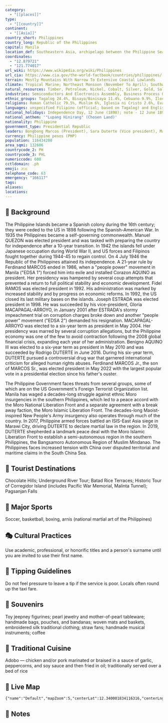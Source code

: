 ```yaml
---
category:
  - "[[places]]"
type:
  - "[[country]]"
continent:
  - "[[Asia]]"
country_short: Philippines
country_long: Republic of the Philippines
capital: Manila
location_def: Southeastern Asia, archipelago between the Philippine Sea and the South China Sea, east of Vietnam
coordinates:
  - "12.879721"
  - "121.774017"
url_wiki: https://www.wikipedia.org/wiki/Philippines
url_cia: https://www.cia.gov/the-world-factbook/countries/philippines/
terrain: Mostly Mountains With Narrow To Extensive Coastal Lowlands
climate: Tropical Marine; Northeast Monsoon (November To April); Southwest Monsoon (May To October)
natural_resources: Timber, Petroleum, Nickel, Cobalt, Silver, Gold, Salt, Copper
industries: Semiconductors And Electronics Assembly, Business Process Outsourcing, Food And Beverage Manufacturing, Construction, Electric/Gas/Water Supply, Chemical Products, Radio/Television/Communications Equipment And Apparatus, Petroleum And Fuel, Textile And Garments, Non-Metallic Minerals, Basic Metal Industries, Transport Equipment
ethnic_groups: Tagalog 24.4%, Bisaya/Binisaya 11.4%, Cebuano 9.9%, Ilocano 8.8%, Hiligaynon/Ilonggo 8.4%, Bikol/Bicol 6.8%, Waray 4%, other local ethnicity 26.1%, other foreign ethnicity 0.1% (2010 est.)
religions: Roman Catholic 79.5%, Muslim 6%, Iglesia ni Cristo 2.6%, Evangelical 2.4%, National Council of Churches in the Philippines 1.1%, other 7.4%, none <0.1% (2015 est.)
languages: unspecified Filipino (official; based on Tagalog) and English (official); eight major dialects - Tagalog, Cebuano, Ilocano, Hiligaynon or Ilonggo, Bicol, Waray, Pampango, and Pangasinan
national_holidays: Independence Day, 12 June (1898); note - 12 June 1898 was date of declaration of independence from Spain; 4 July 1946 was date of independence from the US
national_anthem: '"Lupang Hinirang" (Chosen Land)'
nationality: Philippine
government_type: Presidential Republic
leaders: Bongbong Marcos (President), Sara Duterte (Vice president), Martin Romualdez (Speaker), Alexander Gesmundo (Chief justice)
currency: Philippine pesos (PHP)
population: 116434200
area_sqmi: 132606
countrycode_2: PH
countrycode_3: PHL
numericcode: 608
cctldomain: .ph
emoji: 🇵🇭
telephone_code: 63
emergency: "166117"
tags: 
aliases: 
locations:
---
```

## 🌱 Background
The Philippine Islands became a Spanish colony during the 16th century; they were ceded to the US in 1898 following the Spanish-American War. In 1935 the Philippines became a self-governing commonwealth. Manuel QUEZON was elected president and was tasked with preparing the country for independence after a 10-year transition. In 1942 the islands fell under Japanese occupation during World War II, and US forces and Filipinos fought together during 1944-45 to regain control. On 4 July 1946 the Republic of the Philippines attained its independence. A 21-year rule by Ferdinand MARCOS ended in 1986, when a "people power" movement in Manila ("EDSA 1") forced him into exile and installed Corazon AQUINO as president. Her presidency was hampered by several coup attempts that prevented a return to full political stability and economic development. Fidel RAMOS was elected president in 1992. His administration was marked by increased stability and by progress on economic reforms. In 1992, the US closed its last military bases on the islands. Joseph ESTRADA was elected president in 1998. He was succeeded by his vice-president, Gloria MACAPAGAL-ARROYO, in January 2001 after ESTRADA's stormy impeachment trial on corruption charges broke down and another "people power" movement ("EDSA 2") demanded his resignation. MACAPAGAL-ARROYO was elected to a six-year term as president in May 2004. Her presidency was marred by several corruption allegations, but the Philippine economy was one of the few to avoid contraction following the 2008 global financial crisis, expanding each year of her administration. Benigno AQUINO III was elected to a six-year term as president in May 2010 and was succeeded by Rodrigo DUTERTE in June 2016. During his six-year term, DUTERTE pursued a controversial drug war that garnered international criticism for alleged human rights abuses. Ferdinand MARCOS Jr., the son of MARCOS Sr., was elected president in May 2022 with the largest popular vote in a presidential election since his father's ouster.

The Philippine Government faces threats from several groups, some of which are on the US Government's Foreign Terrorist Organization list. Manila has waged a decades-long struggle against ethnic Moro insurgencies in the southern Philippines, which led to a peace accord with the Moro National Liberation Front and a separate agreement with a break away faction, the Moro Islamic Liberation Front. The decades-long Maoist-inspired New People's Army insurgency also operates through much of the country. In 2017, Philippine armed forces battled an ISIS-East Asia siege in Marawi City, driving DUTERTE to declare martial law in the region. In 2019, DUTERTE shepherded a landmark peace deal with the Moro Islamic Liberation Front to establish a semi-autonomous region in the southern Philippines, the Bangsamoro Autonomous Region of Muslim Mindanao. The Philippines faces increased tension with China over disputed territorial and maritime claims in the South China Sea.

## 📌 Tourist Destinations
Chocolate Hills; Underground River Tour; Batad Rice Terraces; Historic Tour of Corregidor Island (includes Pacific War Memorial, Malinta Tunnel); Pagsanjan Falls

## 🥇 Major Sports
Soccer, basketball, boxing, arnis (national martial art of the Philippines)

## 🎭 Cultural Practices
Use academic, professional, or honorific titles and a person's surname until you are invited to use their first name.

## 🫰 Tipping Guidelines
Do not feel pressure to leave a tip if the service is poor. Locals often round up the taxi fare.

## 🎁 Souvenirs
Toy jeepney figurines; pearl jewelry and mother-of-pearl tableware; handmade bags, pouches, and bandanas; woven mats and baskets, embroidered silk traditional clothing; straw fans; handmade musical instruments; coffee

## 🍲 Traditional Cuisine
Adobo — chicken and/or pork marinated or braised in a sauce of garlic, peppercorns, and soy sauce and then fried in oil; traditionally served over a bed of rice

## 📡 Live Map
```mapview
{"name":"Default","mapZoom":5,"centerLat":12.340001834116316,"centerLng":123.24473372762321,"query":"","chosenMapSource":0}
```

## 📒 Notes

